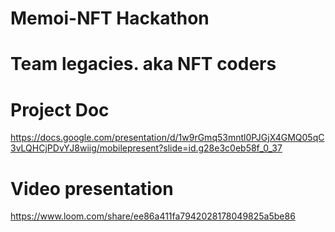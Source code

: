 # Memoi-NFT Hackathon 
# Team legacies. aka NFT coders


# Project Doc
 https://docs.google.com/presentation/d/1w9rGmq53mntl0PJGjX4GMQ05qC3vLQHCjPDvYJ8wiig/mobilepresent?slide=id.g28e3c0eb58f_0_37

# Video presentation
https://www.loom.com/share/ee86a411fa7942028178049825a5be86
